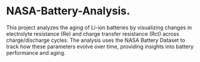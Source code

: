 # NASA-Battery-Analysis.
This project analyzes the aging of Li-ion batteries by visualizing changes in electrolyte resistance (Re) and charge transfer resistance (Rct) across charge/discharge cycles. The analysis uses the NASA Battery Dataset to track how these parameters evolve over time, providing insights into battery performance and aging.

